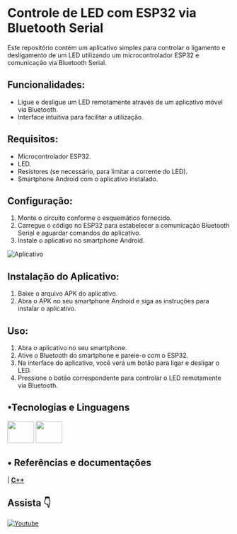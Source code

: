 # Controle de LED com ESP32 via Bluetooth Serial

Este repositório contém um aplicativo simples para controlar o ligamento e desligamento de um LED utilizando um microcontrolador ESP32 e comunicação via Bluetooth Serial.

## Funcionalidades:

- Ligue e desligue um LED remotamente através de um aplicativo móvel via Bluetooth.
- Interface intuitiva para facilitar a utilização.

## Requisitos:

- Microcontrolador ESP32.
- LED.
- Resistores (se necessário, para limitar a corrente do LED).
- Smartphone Android com o aplicativo instalado.

## Configuração:

1. Monte o circuito conforme o esquemático fornecido.
2. Carregue o código no ESP32 para estabelecer a comunicação Bluetooth Serial e aguardar comandos do aplicativo.
3. Instale o aplicativo no smartphone Android.

![Aplicativo](https://raw.githubusercontent.com/DevTech-alpha/IoTBLE_led/main/github/screenshot/app.png)


## Instalação do Aplicativo:

1. Baixe o arquivo APK do aplicativo.
2. Abra o APK no seu smartphone Android e siga as instruções para instalar o aplicativo.

## Uso:

1. Abra o aplicativo no seu smartphone.
2. Ative o Bluetooth do smartphone e pareie-o com o ESP32.
3. Na interface do aplicativo, você verá um botão para ligar e desligar o LED.
4. Pressione o botão correspondente para controlar o LED remotamente via Bluetooth.

## •Tecnologias e Linguagens
<div style="display: inline_block">
  <img src="https://cdn.jsdelivr.net/gh/devicons/devicon@latest/icons/arduino/arduino-original-wordmark.svg" height="50" width="60"/>
  <img src="https://cdn.jsdelivr.net/gh/devicons/devicon@latest/icons/cplusplus/cplusplus-original.svg" height="50" width="60"/>
</div>

## • Referências e documentações
| **[C++](https://en.cppreference.com/w/)**

## Assista 👇

[<img alt="Youtube" src="https://img.shields.io/badge/YouTube-%23FF0000.svg?style=for-the-badge&logo=YouTube&logoColor=white"/>](https://youtube.com/shorts/s3p-7POn6-c?si=z4E5fb5DDbHPAUys)
